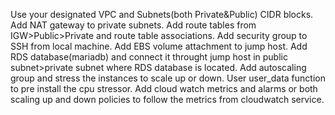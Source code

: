 Use your designated VPC and Subnets(both Private&Public) CIDR blocks.
Add NAT gateway to private subnets. 
Add route tables from IGW>Public>Private and route table associations.
Add security group to SSH from local machine.
Add EBS volume attachment to jump host.
Add RDS database(mariadb) and connect it throught jump host in public subnet>private subnet where RDS database is located.
Add autoscaling group and stress the instances to scale up or down. User user_data function to pre install the cpu stressor.
Add cloud watch metrics and alarms or both scaling up and down policies to follow the metrics from cloudwatch service.



